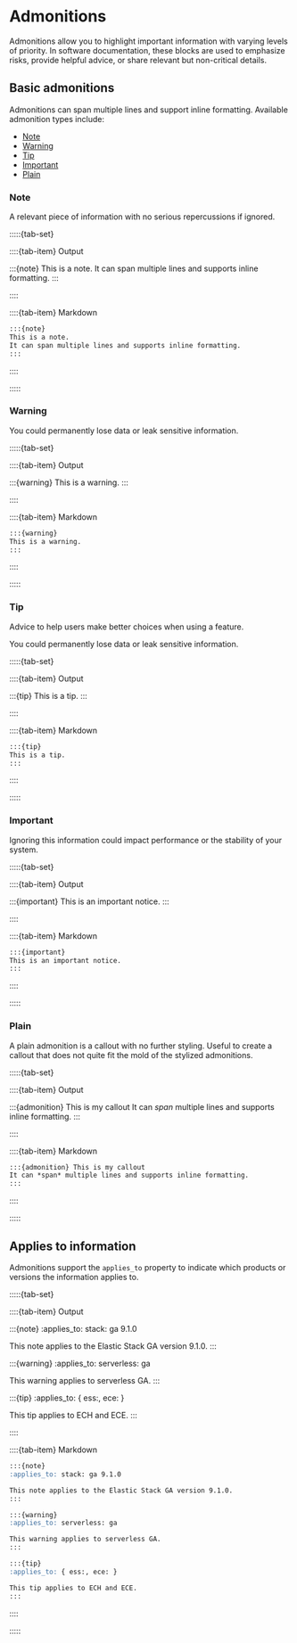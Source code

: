 # Admonitions

Admonitions allow you to highlight important information with varying levels of priority. In software documentation, these blocks are used to emphasize risks, provide helpful advice, or share relevant but non-critical details.

## Basic admonitions

Admonitions can span multiple lines and support inline formatting.
Available admonition types include:

- [Note](#note)
- [Warning](#warning)
- [Tip](#tip)
- [Important](#important)
- [Plain](#plain)

### Note

A relevant piece of information with no serious repercussions if ignored.


:::::{tab-set}

::::{tab-item} Output

:::{note}
This is a note.
It can span multiple lines and supports inline formatting.
:::

::::

::::{tab-item} Markdown

```markdown
:::{note}
This is a note.
It can span multiple lines and supports inline formatting.
:::
```

::::

:::::

### Warning

You could permanently lose data or leak sensitive information.

:::::{tab-set}

::::{tab-item} Output

:::{warning}
This is a warning.
:::

::::

::::{tab-item} Markdown

```markdown
:::{warning}
This is a warning.
:::
```

::::

:::::

### Tip

Advice to help users make better choices when using a feature.

You could permanently lose data or leak sensitive information.

:::::{tab-set}

::::{tab-item} Output

:::{tip}
This is a tip.
:::

::::

::::{tab-item} Markdown

```markdown
:::{tip}
This is a tip.
:::
```

::::

:::::

### Important

Ignoring this information could impact performance or the stability of your system.

:::::{tab-set}

::::{tab-item} Output

:::{important}
This is an important notice.
:::

::::

::::{tab-item} Markdown

```markdown
:::{important}
This is an important notice.
:::
```

::::

:::::

### Plain

A plain admonition is a callout with no further styling. Useful to create a callout that does not quite fit the mold of the stylized admonitions.



:::::{tab-set}

::::{tab-item} Output

:::{admonition} This is my callout
It can *span* multiple lines and supports inline formatting.
:::

::::

::::{tab-item} Markdown

```markdown
:::{admonition} This is my callout
It can *span* multiple lines and supports inline formatting.
:::
```

::::

:::::

## Applies to information

Admonitions support the `applies_to` property to indicate which products or versions the information applies to.

:::::{tab-set}

::::{tab-item} Output

:::{note}
:applies_to: stack: ga 9.1.0

This note applies to the Elastic Stack GA version 9.1.0.
:::

:::{warning}
:applies_to: serverless: ga

This warning applies to serverless GA.
:::

:::{tip}
:applies_to: { ess:, ece: }

This tip applies to ECH and ECE.
:::

::::

::::{tab-item} Markdown

```markdown
:::{note}
:applies_to: stack: ga 9.1.0

This note applies to the Elastic Stack GA version 9.1.0.
:::

:::{warning}
:applies_to: serverless: ga

This warning applies to serverless GA.
:::

:::{tip}
:applies_to: { ess:, ece: }

This tip applies to ECH and ECE.
:::
```

::::

:::::

